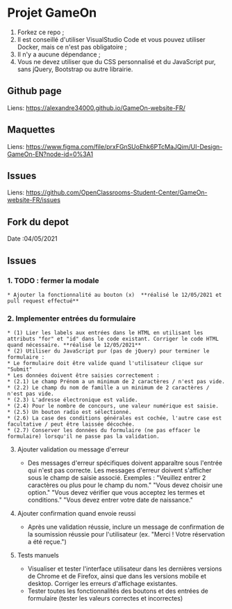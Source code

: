 # Projet GameOn
1. Forkez ce repo ;
2. Il est conseillé d'utiliser VisualStudio Code et vous pouvez utiliser Docker, mais ce n'est pas obligatoire ;
3. Il n'y a aucune dépendance ;
4. Vous ne devez utiliser que du CSS personnalisé et du JavaScript pur, sans jQuery, Bootstrap ou autre librairie.

## Github page
Liens: https://alexandre34000.github.io/GameOn-website-FR/

## Maquettes
Liens: https://www.figma.com/file/prxFGnSUoEhk6PTcMaJQim/UI-Design-GameOn-EN?node-id=0%3A1

## Issues
Liens: https://github.com/OpenClassrooms-Student-Center/GameOn-website-FR/issues

## Fork du depot
Date :04/05/2021

## Issues
### 1. TODO : fermer la modale
    * Ajouter la fonctionnalité au bouton (x)  **réalisé le 12/05/2021 et pull request effectué**
### 2. Implementer entrées du formulaire
    * (1) Lier les labels aux entrées dans le HTML en utilisant les attributs "for" et "id" dans le code existant. Corriger le code HTML quand nécessaire. **réalisé le 12/05/2021**
    * (2) Utiliser du JavaScript pur (pas de jQuery) pour terminer le formulaire :
    * Le formulaire doit être valide quand l'utilisateur clique sur "Submit"
    * Les données doivent être saisies correctement :
    * (2.1) Le champ Prénom a un minimum de 2 caractères / n'est pas vide.
    * (2.2) Le champ du nom de famille a un minimum de 2 caractères / n'est pas vide.
    * (2.3) L'adresse électronique est valide.
    * (2.4) Pour le nombre de concours, une valeur numérique est saisie.
    * (2.5) Un bouton radio est sélectionné.
    * (2.6) La case des conditions générales est cochée, l'autre case est facultative / peut être laissée décochée.
    * (2.7) Conserver les données du formulaire (ne pas effacer le formulaire) lorsqu'il ne passe pas la validation.

3. Ajouter validation ou message d'erreur
    * Des messages d'erreur spécifiques doivent apparaître sous l'entrée qui n'est pas correcte. Les messages d'erreur doivent s'afficher sous le champ de saisie associé. Exemples :
    "Veuillez entrer 2 caractères ou plus pour le champ du nom."
    "Vous devez choisir une option."
    "Vous devez vérifier que vous acceptez les termes et conditions."
    "Vous devez entrer votre date de naissance."

4. Ajouter confirmation quand envoie reussi
    * Après une validation réussie, inclure un message de confirmation de la soumission réussie pour l'utilisateur (ex. "Merci ! Votre réservation a été reçue.")

5. Tests manuels
    * Visualiser et tester l'interface utilisateur dans les dernières versions de Chrome et de Firefox, ainsi que dans les versions mobile et desktop. Corriger les erreurs d'affichage existantes.
    * Tester toutes les fonctionnalités des boutons et des entrées de formulaire (tester les valeurs correctes et incorrectes)

